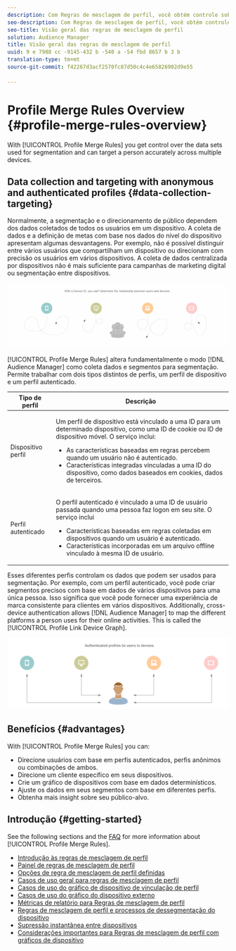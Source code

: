 ```yaml
---
description: Com Regras de mesclagem de perfil, você obtém controle sobre os conjuntos de dados usados para segmentação e pode direcionar uma pessoa precisamente em vários dispositivos.
seo-description: Com Regras de mesclagem de perfil, você obtém controle sobre os conjuntos de dados usados para segmentação e pode direcionar uma pessoa precisamente em vários dispositivos.
seo-title: Visão geral das regras de mesclagem de perfil
solution: Audience Manager
title: Visão geral das regras de mesclagem de perfil
uuid: 9 e 7988 cc -9145-432 b -540 a -54 fbd 8657 b 3 b
translation-type: tm+mt
source-git-commit: f42267d3acf2570fc87d50c4c4e65826902d9e55

---
```



# Profile Merge Rules Overview {#profile-merge-rules-overview}

With [!UICONTROL Profile Merge Rules] you get control over the data sets used for segmentation and can target a person accurately across multiple devices.

## Data collection and targeting with anonymous and authenticated profiles {#data-collection-targeting}

Normalmente, a segmentação e o direcionamento de público dependem dos dados coletados de todos os usuários em um dispositivo. A coleta de dados e a definição de metas com base nos dados do nível do dispositivo apresentam algumas desvantagens. Por exemplo, não é possível distinguir entre vários usuários que compartilham um dispositivo ou direcionam com precisão os usuários em vários dispositivos. A coleta de dados centralizada por dispositivos não é mais suficiente para campanhas de marketing digital ou segmentação entre dispositivos.

![](assets/unauthenticated2.png)

[!UICONTROL Profile Merge Rules] altera fundamentalmente o modo [!DNL Audience Manager] como coleta dados e segmentos para segmentação. Permite trabalhar com dois tipos distintos de perfis, um perfil de dispositivo e um perfil autenticado.

<table id="table_CE98C0E32A964B27804736A896233869"> 
 <thead> 
  <tr> 
   <th colname="col1" class="entry"> Tipo de perfil </th> 
   <th colname="col2" class="entry"> Descrição </th> 
  </tr> 
 </thead>
 <tbody> 
  <tr> 
   <td colname="col1"> Dispositivo perfil </td> 
   <td colname="col2"> <p>Um perfil de dispositivo está vinculado a uma ID para um determinado dispositivo, como uma ID de cookie ou ID de dispositivo móvel. O serviço inclui: </p> <p>
     <ul id="ul_0420875DE65E44FFAC76E0DD205CFEC4"> 
      <li id="li_044AD85C644A41FB8EF48164BAC0CE34">As características baseadas em regras percebem quando um usuário não é autenticado. </li> 
      <li id="li_984D9790A6984139AFCFC2DFE4DF1BFC">Características integradas vinculadas a uma ID do dispositivo, como dados baseados em cookies, dados de terceiros. </li>
     </ul> </p> </td>
  </tr>
  <tr> 
   <td colname="col1"> Perfil autenticado </td> 
   <td colname="col2"> <p>O perfil autenticado é vinculado a uma ID de usuário passada quando uma pessoa faz logon em seu site. O serviço inclui </p>
    <ul id="ul_18319CAA875148DBAE095134D42637B3"> 
     <li id="li_E24BD33E049849E5A594B0750F530475">Características baseadas em regras coletadas em dispositivos quando um usuário é autenticado. </li>
     <li id="li_531AC9E0EC9D45108457FEC8E8D4E66C">Características incorporadas em um arquivo offline vinculado à mesma ID de usuário. </li>
    </ul> </td>
  </tr>
 </tbody>
</table>

Esses diferentes perfis controlam os dados que podem ser usados para segmentação. Por exemplo, com um perfil autenticado, você pode criar segmentos precisos com base em dados de vários dispositivos para uma única pessoa. Isso significa que você pode fornecer uma experiência de marca consistente para clientes em vários dispositivos. Additionally, cross-device authentication allows [!DNL Audience Manager] to map the different platforms a person uses for their online activities. This is called the [!UICONTROL Profile Link Device Graph].

![](assets/authenticated2.png)

## Benefícios {#advantages}

With [!UICONTROL Profile Merge Rules] you can:

* Direcione usuários com base em perfis autenticados, perfis anônimos ou combinações de ambos.
* Direcione um cliente específico em seus dispositivos.
* Crie um gráfico de dispositivos com base em dados determinísticos.
* Ajuste os dados em seus segmentos com base em diferentes perfis.
* Obtenha mais insight sobre seu público-alvo.

## Introdução {#getting-started}

See the following sections and the [FAQ](../../faq/faq-profile-merge.md) for more information about [!UICONTROL Profile Merge Rules].

* [Introdução às regras de mesclagem de perfil](/help/using/features/profile-merge-rules/merge-rules-start.md)
* [Painel de regras de mesclagem de perfil](/help/using/features/profile-merge-rules/merge-rules-dashboard.md)
* [Opções de regra de mesclagem de perfil definidas](/help/using/features/profile-merge-rules/merge-rule-definitions.md)
* [Casos de uso geral para regras de mesclagem de perfil](/help/using/features/profile-merge-rules/merge-rule-targeting-options.md)
* [Casos de uso do gráfico de dispositivo de vinculação de perfil](/help/using/features/profile-merge-rules/profile-link-use-case.md)
* [Casos de uso do gráfico do dispositivo externo](/help/using/features/profile-merge-rules/external-graph-use-cases.md)
* [Métricas de relatório para Regras de mesclagem de perfil](/help/using/features/profile-merge-rules/profile-link-metrics.md)
* [Regras de mesclagem de perfil e processos de dessegmentação do dispositivo](/help/using/features/profile-merge-rules/merge-rule-unsegment.md)
* [Supressão instantânea entre dispositivos](/help/using/features/profile-merge-rules/instant-cross-device-suppression.md)
* [Considerações importantes para Regras de mesclagem de perfil com gráficos de dispositivo](/help/using/features/profile-merge-rules/considerations-pmr-device-graph.md)
